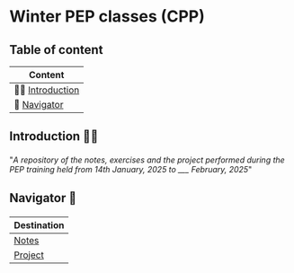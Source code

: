 # Winter PEP classes (CPP)

## Table of content

| Content                                     |
| ------------------------------------------- |
| 👋🏼 [Introduction](#content-introduction) |
| 🧭 [Navigator](#content-navigator) |


## <p id='content-introduction'>Introduction 👋🏼</p>
"*A repository of the notes, exercises and the project performed during the PEP training held from 14th January, 2025 to ___ February, 2025*"



## <p id='content-navigator'>Navigator 🧭</p>

| Destination                  |
| ---------------------------- |
| [Notes][directorylink-notes] |
| [Project][directory-project] |





<!-- directorylinks -->
[directorylink-notes]: ./Notes.md
[directory-project]: ./Project/